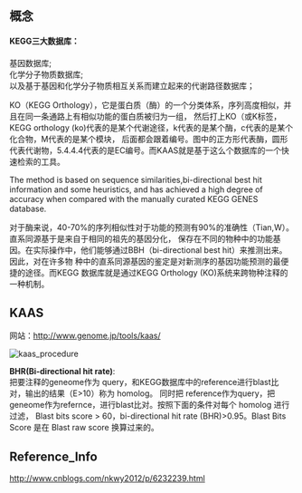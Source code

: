 ## 概念
#### KEGG三大数据库：  
基因数据库;  
化学分子物质数据库;  
以及基于基因和化学分子物质相互关系而建立起来的代谢路径数据库；

KO（KEGG Orthology），它是蛋白质（酶）的一个分类体系，序列高度相似，并且在同一条通路上有相似功能的蛋白质被归为一组，
然后打上KO（或K标签，KEGG orthology (ko)代表的是某个代谢途径，k代表的是某个酶，c代表的是某个化合物，M代表的是某个模块，
后面都会跟着编号。图中的正方形代表酶，圆形代表代谢物，5.4.4.4代表的是EC编号。而KAAS就是基于这么个数据库的一个快速检索的工具。

The method is based on sequence similarities,bi-directional best hit information and some heuristics, 
and has achieved a high degree of accuracy when compared with the manually curated KEGG GENES database.

对于酶来说，40-70%的序列相似性对于功能的预测有90%的准确性（Tian,W）。直系同源基于是来自于相同的祖先的基因分化，
保存在不同的物种中的功能基因。在实际操作中，他们能够通过BBH（bi-directional best hit）来推测出来。因此，对在许多物
种中的直系同源基因的鉴定是对新测序的基因功能预测的最便捷的途径。而KEGG 数据库就是通过KEGG Orthology (KO)系统来跨物种注释的一种机制。     
     
## KAAS
网站：http://www.genome.jp/tools/kaas/

![kaas_procedure](http://oqed7z48g.bkt.clouddn.com/20170809kaas_procedure.jpg)

**BHR(Bi-directional hit rate)**:    
    把要注释的geneome作为 query，和KEGG数据库中的reference进行blast比对，输出的结果（E>10）称为 homolog。
同时把 reference作为query，把geneome作为refernce，进行blast比对。按照下面的条件对每个 homolog 进行过滤，
Blast bits score > 60，bi-directional hit rate (BHR)>0.95。Blast Bits Score 是在 Blast raw score 换算过来的。

## Reference_Info
http://www.cnblogs.com/nkwy2012/p/6232239.html  
